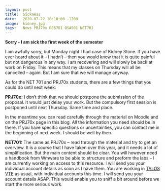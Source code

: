 ```yaml
---
layout: post
title:  Sickness 
date:   2020-07-22 16:10:00 -1200
image:  kidney.jpg
tags:   News PRJ70x RES701 OSA501 NET701
---
```


**Sorry - I am sick the first week of the semester**

I am awfully sorry, but Monday night I had case of Kidney Stone. If you have ever heard about it – I hadn’t – then you would know that it is quite painful but not dangerous in any way. I am recovering and will slowly be back at work on Friday. This means that my classes on Thursday will all be cancelled – again. But I am sure that we will manage anyway.

As for the NET 701 and PRJ70x students, there are a few things that you could do until next week:

**PRJ70x:** I don’t think that we should postpone the submission of the proposal. It would just delay your work. But the compulsory first session is postponed until next Thursday. Same time and place.

In the meantime you can read carefully through the material on Moodle and on the PRJ70x page in this blog. All the information you need should be in there. If you have specific questions or uncertainties, you can contact me in the beginning of next week. I should be well by then.

**NET701:** The same as PRJ70x – read through the material and try to get an overview. It is a course that I have taken over this year, and it needs a lot of simplification. But the main content should be clear. You will however need a handbook from Wmware to be able to structure and preform the labs – I am currently working on access to this resource. I will send you your individual account details as soon as I have them. You are working in [TALOS VTE](https://nt-vcsa.talos.net.nz/) as usual, with individual accounts this time. I will send you your account details ASAP. This would enable you to sniff a bit around before we start the more serious work.
